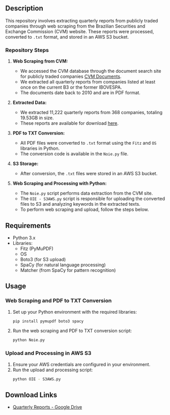 ## Description

This repository involves extracting quarterly reports from publicly traded companies through web scraping from the Brazilian Securities and Exchange Commission (CVM) website. These reports were processed, converted to `.txt` format, and stored in an AWS S3 bucket.

### Repository Steps

1. **Web Scraping from CVM:**
   - We accessed the CVM database through the document search site for publicly traded companies [CVM Documents](https://www.rad.cvm.gov.br/ENET/frmConsultaExternaCVM.aspx).
   - We extracted all quarterly reports from companies listed at least once on the current B3 or the former IBOVESPA.
   - The documents date back to 2010 and are in PDF format.

2. **Extracted Data:**
   - We extracted 11,222 quarterly reports from 368 companies, totaling 19.53GB in size.
   - These reports are available for download [here](https://drive.google.com/drive/folders/1M5u6r2nS-JcLhaZSJTYJVeiCTOogoEGG?usp=drive_link).

3. **PDF to TXT Conversion:**
   - All PDF files were converted to `.txt` format using the `Fitz` and `OS` libraries in Python.
   - The conversion code is available in the `Noie.py` file.

4. **S3 Storage:**
   - After conversion, the `.txt` files were stored in an AWS S3 bucket.

5. **Web Scraping and Processing with Python:**
   - The `Noie.py` script performs data extraction from the CVM site.
   - The `OIE - S3AWS.py` script is responsible for uploading the converted files to S3 and analyzing keywords in the extracted texts.
   - To perform web scraping and upload, follow the steps below.

## Requirements

- Python 3.x
- Libraries:
  - Fitz (PyMuPDF)
  - OS
  - Boto3 (for S3 upload)
  - SpaCy (for natural language processing)
  - Matcher (from SpaCy for pattern recognition)

## Usage

### Web Scraping and PDF to TXT Conversion

1. Set up your Python environment with the required libraries:
   ```bash
   pip install pymupdf boto3 spacy
   ```
2. Run the web scraping and PDF to TXT conversion script:
   ```bash
   python Noie.py
   ```

### Upload and Processing in AWS S3

1. Ensure your AWS credentials are configured in your environment.
2. Run the upload and processing script:
   ```bash
   python OIE - S3AWS.py
   ```

## Download Links

- [Quarterly Reports - Google Drive](https://drive.google.com/drive/folders/1M5u6r2nS-JcLhaZSJTYJVeiCTOogoEGG?usp=drive_link)
